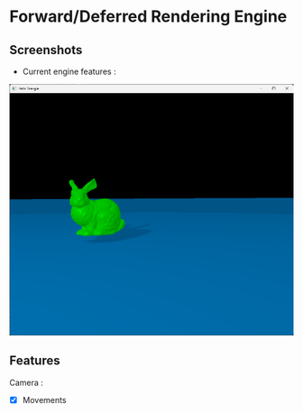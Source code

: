 # Forward/Deferred Rendering Engine



Screenshots
------
* Current engine features :
  
![](Example/Example.png)

Features
------
Camera :
- [X] Movements

